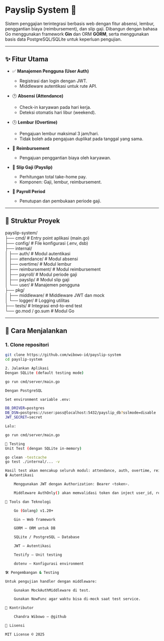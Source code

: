 # Payslip System 🧾

Sistem penggajian terintegrasi berbasis web dengan fitur absensi, lembur, penggantian biaya (reimbursement), dan slip gaji. Dibangun dengan bahasa Go menggunakan framework **Gin** dan ORM **GORM**, serta menggunakan basis data PostgreSQL/SQLite untuk keperluan pengujian.

---

## ✨ Fitur Utama

- ✅ **Manajemen Pengguna (User Auth)**
  - Registrasi dan login dengan JWT.
  - Middleware autentikasi untuk rute API.

- 🕑 **Absensi (Attendance)**
  - Check-in karyawan pada hari kerja.
  - Deteksi otomatis hari libur (weekend).

- 🕒 **Lembur (Overtime)**
  - Pengajuan lembur maksimal 3 jam/hari.
  - Tidak boleh ada pengajuan duplikat pada tanggal yang sama.

- 💸 **Reimbursement**
  - Pengajuan penggantian biaya oleh karyawan.

- 📄 **Slip Gaji (Payslip)**
  - Perhitungan total take-home pay.
  - Komponen: Gaji, lembur, reimbursement.

- 📅 **Payroll Period**
  - Penutupan dan pembukaan periode gaji.

---

## 📂 Struktur Proyek

payslip-system/<br>
├── cmd/ # Entry point aplikasi (main.go)<br>
├── config/ # File konfigurasi (.env, dsb)<br>
├── internal/<br>
│ ├── auth/ # Modul autentikasi<br>
│ ├── attendance/ # Modul absensi<br>
│ ├── overtime/ # Modul lembur<br>
│ ├── reimbursement/ # Modul reimbursement<br>
│ ├── payroll/ # Modul periode gaji<br>
│ ├── payslip/ # Modul slip gaji<br>
│ └── user/ # Manajemen pengguna<br>
├── pkg/<br>
│ ├── middleware/ # Middleware JWT dan mock<br>
│ └── logger/ # Logging utilitas<br>
├── tests/ # Integrasi end-to-end test<br>
└── go.mod / go.sum # Modul Go<br>


---

## 🚀 Cara Menjalankan

### 1. Clone repositori

```bash
git clone https://github.com/wibowo-id/payslip-system
cd payslip-system

2. Jalankan Aplikasi
Dengan SQLite (default testing mode)

go run cmd/server/main.go

Dengan PostgreSQL

Set environment variable .env:

DB_DRIVER=postgres
DB_DSN=postgres://user:pass@localhost:5432/payslip_db?sslmode=disable
JWT_SECRET=secret

Lalu:

go run cmd/server/main.go

🧪 Testing
Unit Test (dengan SQLite in-memory)

go clean -testcache
go test ./internal/... -v

Hasil test akan mencakup seluruh modul: attendance, auth, overtime, reimbursement, payslip, payroll, user.
🔒 Autentikasi

    Menggunakan JWT dengan Authorization: Bearer <token>.

    Middleware AuthOnly() akan memvalidasi token dan inject user_id, role ke gin.Context.

🧰 Tools dan Teknologi

    Go (Golang) v1.20+

    Gin – Web framework

    GORM – ORM untuk DB

    SQLite / PostgreSQL – Database

    JWT – Autentikasi

    Testify – Unit testing

    dotenv – Konfigurasi environment

🛠️ Pengembangan & Testing

Untuk pengujian handler dengan middleware:

    Gunakan MockAuthMiddleware di test.

    Gunakan NowFunc agar waktu bisa di-mock saat test service.

👤 Kontributor

    Chandra Wibowo — @github

📄 Lisensi

MIT License © 2025